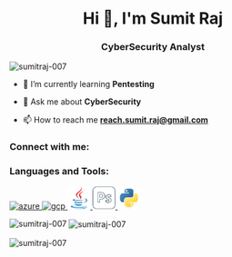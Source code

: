 <h1 align="center">Hi 👋, I'm Sumit Raj</h1>
<h3 align="center">CyberSecurity Analyst</h3>

<p align="left"> <img src="https://komarev.com/ghpvc/?username=sumitraj-007&label=Profile%20views&color=0e75b6&style=flat" alt="sumitraj-007" /> </p>

- 🌱 I’m currently learning **Pentesting**

- 💬 Ask me about **CyberSecurity**

- 📫 How to reach me **reach.sumit.raj@gmail.com**

<h3 align="left">Connect with me:</h3>
<p align="left">
</p>

<h3 align="left">Languages and Tools:</h3>
<p align="left"> <a href="https://azure.microsoft.com/en-in/" target="_blank" rel="noreferrer"> <img src="https://www.vectorlogo.zone/logos/microsoft_azure/microsoft_azure-icon.svg" alt="azure" width="40" height="40"/> </a> <a href="https://cloud.google.com" target="_blank" rel="noreferrer"> <img src="https://www.vectorlogo.zone/logos/google_cloud/google_cloud-icon.svg" alt="gcp" width="40" height="40"/> </a> <a href="https://www.java.com" target="_blank" rel="noreferrer"> <img src="https://raw.githubusercontent.com/devicons/devicon/master/icons/java/java-original.svg" alt="java" width="40" height="40"/> </a> <a href="https://www.photoshop.com/en" target="_blank" rel="noreferrer"> <img src="https://raw.githubusercontent.com/devicons/devicon/master/icons/photoshop/photoshop-line.svg" alt="photoshop" width="40" height="40"/> </a> <a href="https://www.python.org" target="_blank" rel="noreferrer"> <img src="https://raw.githubusercontent.com/devicons/devicon/master/icons/python/python-original.svg" alt="python" width="40" height="40"/> </a> </p>

<p><img align="left" src="https://github-readme-stats.vercel.app/api/top-langs?username=sumitraj-007&show_icons=true&locale=en&layout=compact" alt="sumitraj-007" /></p>

<p>&nbsp;<img align="center" src="https://github-readme-stats.vercel.app/api?username=sumitraj-007&show_icons=true&locale=en" alt="sumitraj-007" /></p>

<p><img align="center" src="https://github-readme-streak-stats.herokuapp.com/?user=sumitraj-007&" alt="sumitraj-007" /></p>
